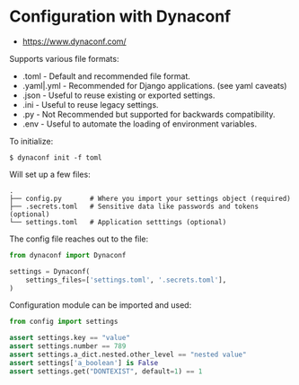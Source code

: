 # Configuration with Dynaconf

* https://www.dynaconf.com/

Supports various file formats:

* .toml - Default and recommended file format.
* .yaml|.yml - Recommended for Django applications. (see yaml caveats)
* .json - Useful to reuse existing or exported settings.
* .ini - Useful to reuse legacy settings.
* .py - Not Recommended but supported for backwards compatibility.
* .env - Useful to automate the loading of environment variables.


To initialize:

```
$ dynaconf init -f toml
``` 

Will set up a few files:

```
.
├── config.py       # Where you import your settings object (required)
├── .secrets.toml   # Sensitive data like passwords and tokens (optional)
└── settings.toml   # Application setttings (optional)
```

The config file reaches out to the file:

```python
from dynaconf import Dynaconf

settings = Dynaconf(
    settings_files=['settings.toml', '.secrets.toml'],
)
 ```

Configuration module can be imported and used:

```python
from config import settings

assert settings.key == "value"
assert settings.number == 789
assert settings.a_dict.nested.other_level == "nested value"
assert settings['a_boolean'] is False
assert settings.get("DONTEXIST", default=1) == 1
```